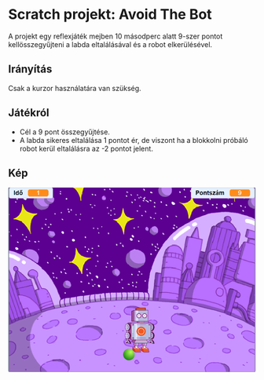 # Scratch projekt: Avoid The Bot
A projekt egy reflexjáték mejben 10 másodperc alatt 9-szer pontot kellösszegyűjteni a labda eltalálásával és a robot elkerülésével.

## Irányítás
Csak a kurzor használatára van szükség.

## Játékról

- Cél a 9 pont összegyűjtése.
- A labda sikeres eltalálása 1 pontot ér, de viszont ha a blokkolni próbáló robot kerül eltalálásra az -2 pontot jelent.

## Kép

![Játék kinézete](scratch.png)
